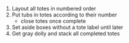 1. Layout all totes in numbered order
2. Put tubs in totes according to their number
   - close totes once complete
3. Set aside boxes without a tote label until later
4. Get gray dolly and stack all completed totes